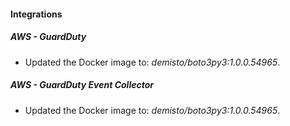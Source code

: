 #### Integrations
##### AWS - GuardDuty
- Updated the Docker image to: *demisto/boto3py3:1.0.0.54965*.
##### AWS - GuardDuty Event Collector
- Updated the Docker image to: *demisto/boto3py3:1.0.0.54965*.
